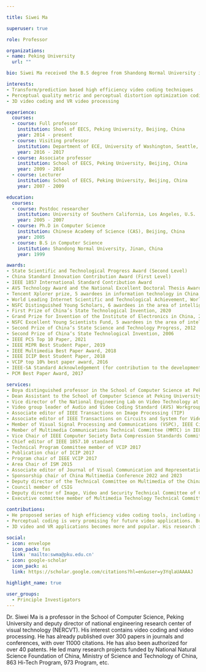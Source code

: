 ```yaml
---

title: Siwei Ma

superuser: true

role: Professor

organizations:
- name: Peking University
  url: ""

bio: Siwei Ma received the B.S degree from Shandong Normal University in 1999, Jinan, China, and the Ph.D. degree in computer science from Institute of Computing Technology (ICT), Chinese Academy of Science (CAS) in 2005, Beijing, China. He worked as a postdoc researcher at University of Southern California from 2005 to 2007, Los Angeles, U.S. Then he joined Peking University, Beijing, China, as a lecturer, associated professor and full professor. He is currently a Boya distinguished professor in the School of Computer Science at Peking University and the Dean Assistant to the School of Computer Science at Peking University. Prof. Siwei Ma is the vice director of the National Engineering Lab. on Video Technology at Peking University. He leads video group of Audio and Video Coding Standard (AVS) Workgroup. He has been the associate editor of Journal of Visual Communication and Representation (JVCIR). and associate editor of IEEE Transactions on Circuits and System for Video Technology (TCSVT). He is also the deputy director of multimedia committee of the China Society of Image and Graph (CSIG).

interests:
- Transform/prediction based high efficiency video coding techniques
- Perceptual quality metric and perceptual distortion optimization coding
- 3D video coding and VR video processing

experience:
  courses:
  - course: Full professor
    institution: Shool of EECS, Peking University, Beijing, China
    year: 2014 - present
  - course: Visiting professor
    institution: Department of ECE, University of Washington, Seattle, US
    year: 2016 - 2017
  - course: Associate professor
    institution: School of EECS, Peking University, Beijing, China
    year: 2009 - 2014
  - course: Lecturer
    institution: School of EECS, Peking University, Beijing, China
    year: 2007 - 2009

education:
  courses:
  - course: Postdoc researcher
    institution: University of Southern California, Los Angeles, U.S.
    year: 2005 - 2007
  - course: Ph.D in Computer Science
    institution: Chinese Academy of Science (CAS), Beijing, China
    year: 2005
  - course: B.S in Computer Science
    institution: Shandong Normal University, Jinan, China
    year: 1999

awards:
- State Scientific and Technological Progress Award (Second Level)
- China Standard Innovation Contribution Award (First Level)
- IEEE 1857 International Standard Contribution Award
- AVS Technology Award and the National Excellent Doctoral Thesis Award
- Tencent Xplorer prize, 5 awardees in information technology in China, 2022
- World Leading Internet Scientific and Technological Achievement, World Internet Conference Wuzhen Summit, 2021
- NSFC Distinguished Young Scholars, 6 awardees in the area of intelligent media computing in China, 2020
- First Prize of China’s State Technological Invention, 2020
- Grand Prize for Invention of the Institute of Electronics in China, 2019
- NSFC Excellent Young Scientists Fund, 5 awardees in the area of intelligent media computing in China, 2013
- Second Prize of China‘s State Science and Technology Progress, 2012
- Second Prize of China‘s State Technological Invention, 2006
- IEEE PCS Top 10 Paper, 2021
- IEEE MIPR Best Student Paper, 2019
- IEEE Multimedia Best Paper Award, 2018
- IEEE ICIP Best Student Paper, 2018
- VCIP top 10% best paper award, 2016
- IEEE-SA Standard Acknowledgement (for contribution to the development of the IEEE 1857 standard), 2013
- PCM Best Paper Award, 2017

services:
- Boya distinguished professor in the School of Computer Science at Peking University
- Dean Assistant to the School of Computer Science at Peking University
- Vice director of the National Engineering Lab on Video Technology at Peking University
- Video group leader of Audio and Video Coding Standard (AVS) Workgroup
- Associate editor of IEEE Transactions on Image Processing (TIP)
- Associate editor of IEEE Transactions on Circuits and System for Video Technology (TCSVT)
- Member of Visual Signal Processing and Communications (VSPC), IEEE Circuits and Systems Society
- Member of Multimedia Communications Technical Committee (MMTC) in IEEE Communications Society
- Vice Chair of IEEE Computer Society Data Compression Standards Committee
- Chief editor of IEEE 1857.10 standard
- Technical Program Committee member of VCIP 2017
- Publication chair of ICIP 2017
- Program chair of IEEE VCIP 2017
- Area Chair of ISM 2015
- Associate editor of Journal of Visual Communication and Representation (JVCIR)
- Sponsorship chair of China Multimedia Conference 2022 and 2023
- Deputy director of the Technical Committee on Multimedia of the China Society of Image and Graph (CSIG).
- Council member of CSIG
- Deputy director of Image, Video and Security Technical Committee of CSIG
- Executive committee member of Multimedia Technology Technical Committee of China Computer Federation

contributions:
- He proposed series of high efficiency video coding tools, including rate-distortion optimization transform, adaptive motion vector resolution, rate distortion optimization mode decision, and non-local structure based loop filtering etc. Many of these works have been published on top journals, e.g. IEEE TCSVT and IEEE TIP, and serval techniques have been accepted by HEVC/H.265 and AVS video coding standards.
- Perceptual coding is very promising for future video applications. But the quality metric is an important issue in perceptual coding, and it would affect the design of perceptual coding methods significantly. He has proposed a spatial-temporal structural information based video quality metric, which has lower computational complexity while approximating the human visual testing results accurately. Moreover, based on the proposed perceptual quality metrics, optimized perceptual coding was researched and the proposed perceptual coding method can achieve more 20% bits saving compared with the traditional coding methods.
- 3D video and VR applications becomes more and popular. His research interests focus on high efficiency 3D video coding and processing, including multi-view prediction coding, texture plus depth joint optimization coding, and panorama video stitching and coding. He proposed a low complexity synthesis view distortion estimation model, which has been adopted by MPEG 3DV video coding standards. His team has developed an AVS2 based multiview broadcasting system, which can support 8 HD video streams coding simultaneously, and a 4K VR system with real time panorama video stitching and streaming.

social:
- icon: envelope
  icon_pack: fas
  link: 'mailto:swma@pku.edu.cn'
- icon: google-scholar
  icon_pack: ai
  link: https://scholar.google.com/citations?hl=en&user=y3YqlaUAAAAJ

highlight_name: true

user_groups:
  - Principle Investigators
---
```


Dr. Siwei Ma is a professor in the School of Computer Science, Peking University and deputy director of national engineering research center of visual technology (NERCVT). His interest contains video coding and video processing. He has already published over 300 papers in journals and conferences, with over 11000 citations. He has also been authorized for over 40 patents. He led many research projects funded by National Natural Science Foundation of China, Ministry of Science and Technology of China, 863 Hi-Tech Program, 973 Program, etc.
